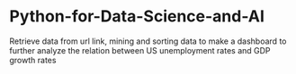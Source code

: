 # Python-for-Data-Science-and-AI
Retrieve data from url link, mining and sorting data to make a dashboard to further analyze the relation between US unemployment rates and GDP growth rates
